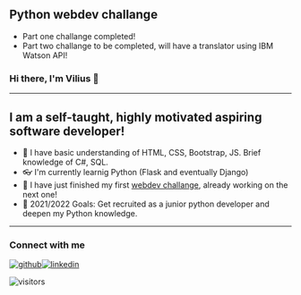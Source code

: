 ## Python webdev challange

- Part one challange completed!
- Part two challange to be completed, will have a translator using IBM Watson API!














### Hi there, I'm Vilius 👋
---
## I am a self-taught, highly motivated aspiring software developer!

- 🤔 I have basic understanding of HTML, CSS, Bootstrap, JS. Brief knowledge of C#, SQL.
- 👓 I'm currently learnig Python (Flask and eventually Django)
- 📓 I have just finished my first [webdev challange], already working on the next one!
- 🥅 2021/2022 Goals: Get recruited as a junior python developer and deepen my Python knowledge.
---
### Connect with me 

[![github](https://cloud.githubusercontent.com/assets/17016297/18839843/0e06a67a-83d2-11e6-993a-b35a182500e0.png)][1][![linkedin](https://cloud.githubusercontent.com/assets/17016297/18839848/0fc7e74e-83d2-11e6-8c6a-277fc9d6e067.png)][2]

[webdev challange]: https://github.com/Vilius-kul/Python_webdev_challange.git
[linkedin]: www.linkedin.com/in/vilius-kulinas
[GitHub]: https://github.com/Vilius-kul
[1]: http://www.github.com/Vilius-kul
[2]: https://www.linkedin.com/in/vilius-kulinas

<img src="https://visitor-badge.glitch.me/badge?page_id=Vilius-kul.Vilius-kul" alt="visitors" data-canonical-src="https://visitor-badge.glitch.me/badge?page_id=Vilius-kul.Vilius-kul" style="max-width: 100%;">
